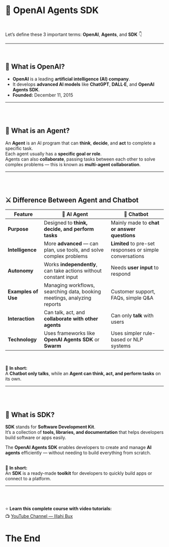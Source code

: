 # 🚀 OpenAI Agents SDK
<br>

Let’s define these 3 important terms: **OpenAI**, **Agents**, and **SDK** 👇

---
<br>

## 🧠 What is OpenAI?

- **OpenAI** is a leading **artificial intelligence (AI) company**.  
- It develops **advanced AI models** like **ChatGPT**, **DALL·E**, and **OpenAI Agents SDK**.  
- **Founded:** December 11, 2015  

---
<br>
<br>

## 🤖 What is an Agent?

An **Agent** is an AI program that can **think**, **decide**, and **act** to complete a specific task.  
Each agent usually has a **specific goal or role**.  
Agents can also **collaborate**, passing tasks between each other to solve complex problems — this is known as **multi-agent collaboration**.  

---
<br>
<br>

## ⚔️ Difference Between Agent and Chatbot

| Feature             | 🤖 **AI Agent**                                                         | 💬 **Chatbot**                                           |
| ------------------- | ----------------------------------------------------------------------- | -------------------------------------------------------- |
| **Purpose**         | Designed to **think, decide, and perform tasks**                        | Mainly made to **chat or answer questions**              |
| **Intelligence**    | More **advanced** — can plan, use tools, and solve complex problems     | **Limited** to pre-set responses or simple conversations |
| **Autonomy**        | Works **independently**, can take actions without constant input        | Needs **user input** to respond                          |
| **Examples of Use** | Managing workflows, searching data, booking meetings, analyzing reports | Customer support, FAQs, simple Q&A                       |
| **Interaction**     | Can talk, act, and **collaborate with other agents**                    | Can only **talk** with users                             |
| **Technology**      | Uses frameworks like **OpenAI Agents SDK** or **Swarm**                 | Uses simpler rule-based or NLP systems                   |

<br>


🧩 **In short:**  
A **Chatbot only talks**, while an **Agent can think, act, and perform tasks** on its own.  

---
<br>
<br>


## 🧰 What is SDK?

**SDK** stands for **Software Development Kit**.  
It’s a collection of **tools, libraries, and documentation** that helps developers build software or apps easily.  

The **OpenAI Agents SDK** enables developers to create and manage **AI agents** efficiently — without needing to build everything from scratch.  
<br>

🧩 **In short:**  
An **SDK** is a ready-made **toolkit** for developers to quickly build apps or connect to a platform.  

---
<br>
<br>

⭐ **Learn this complete course with video tutorials:**  
📺 [YouTube Channel — Illahi Bux](https://www.youtube.com/@illahibuxJ)



# The End
